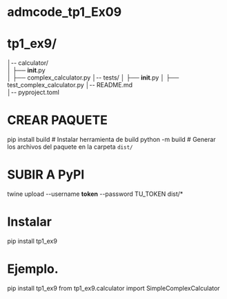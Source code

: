 # admcode_tp1_Ex09
# tp1_ex9/
│-- calculator/  
│   ├── __init__.py  
│   ├── complex_calculator.py 
│-- tests/ 
│   ├── __init__.py
│   ├── test_complex_calculator.py 
│-- README.md  
│-- pyproject.toml  

# CREAR PAQUETE
pip install build  # Instalar herramienta de build
python -m build    # Generar los archivos del paquete en la carpeta `dist/`

# SUBIR A PyPl
twine upload --username __token__ --password TU_TOKEN dist/*

# Instalar
pip install tp1_ex9

# Ejemplo.
pip install tp1_ex9
from tp1_ex9.calculator import SimpleComplexCalculator


